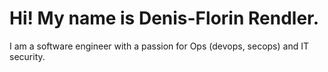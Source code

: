 # Hi! My name is Denis-Florin Rendler.

I am a software engineer with a passion for Ops (devops, secops) and IT security.
